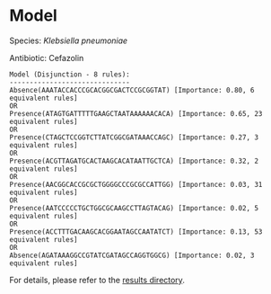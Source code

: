 
# Model

Species: *Klebsiella pneumoniae*

Antibiotic: Cefazolin

```
Model (Disjunction - 8 rules):
------------------------------
Absence(AAATACCACCCGCACGGCGACTCCGCGGTAT) [Importance: 0.80, 6 equivalent rules]
OR
Presence(ATAGTGATTTTTGAAGCTAATAAAAAACACA) [Importance: 0.65, 23 equivalent rules]
OR
Presence(CTAGCTCCGGTCTTATCGGCGATAAACCAGC) [Importance: 0.27, 3 equivalent rules]
OR
Presence(ACGTTAGATGCACTAAGCACATAATTGCTCA) [Importance: 0.32, 2 equivalent rules]
OR
Presence(AACGGCACCGCGCTGGGGCCCGCGCCATTGG) [Importance: 0.03, 31 equivalent rules]
OR
Presence(AATCCCCCTGCTGGCGCAAGCCTTAGTACAG) [Importance: 0.02, 5 equivalent rules]
OR
Presence(ACCTTTGACAAGCACGGAATAGCCAATATCT) [Importance: 0.13, 53 equivalent rules]
OR
Absence(AGATAAAGGCCGTATCGATAGCCAGGTGGCG) [Importance: 0.02, 3 equivalent rules]

```

For details, please refer to the [results directory](../../../../../results/scm_b/klebsiella%20pneumoniae/cefazolin/repeat_5/).

